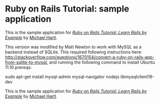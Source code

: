 # Ruby on Rails Tutorial: sample application

This is the sample application for
[*Ruby on Rails Tutorial: Learn Rails by Example*](http://railstutorial.org/)
by [Michael Hartl](http://michaelhartl.com/).

This version was modified by Matt Newton to work with MySQL as a
backend instead of SQLite.  This required following instructions here:
http://stackoverflow.com/questions/1670154/convert-a-ruby-on-rails-app-from-sqlite-to-mysql,
and running the following command to install Ubuntu 11.10 prereqs:

sudo apt-get install mysql-admin mysql-navigator nodejs libmysqlclient16-dev

This is the sample application for
[*Ruby on Rails Tutorial: Learn Rails by Example*](http://railstutorial.org/)
by [Michael Hartl](http://michaelhartl.com/).

